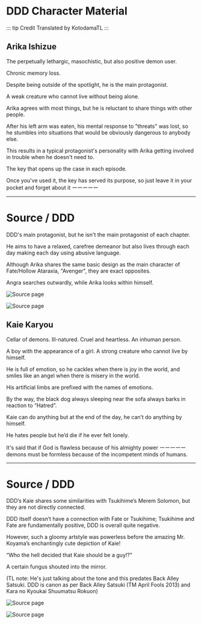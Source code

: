 # DDD Character Material

::: tip Credit
Translated by KotodamaTL
:::

## Arika Ishizue

The perpetually lethargic, masochistic, but also positive demon user. 

Chronic memory loss. 

Despite being outside of the spotlight, he is the main protagonist.

A weak creature who cannot live without being alone.

Arika agrees with most things, but he is reluctant to share things with other people.

After his left arm was eaten, his mental response to "threats" was lost, so he stumbles into situations that would be obviously dangerous to anybody else.

This results in a typical protagonist's personality with Arika getting involved in trouble when he doesn't need to.

The key that opens up the case in each episode.

Once you've used it, the key has served its purpose, so just leave it in your pocket and forget about it ーーーーー

----

# Source / DDD

DDD's main protagonist, but he isn't the main protagonist of each chapter.

He aims to have a relaxed, carefree demeanor but also lives through each day making each day using abusive language.

Although Arika shares the same basic design as the main character of Fate/Hollow Ataraxia, "Avenger", they are exact opposites.

Angra searches outwardly, while Arika looks within himself.

![Source page](https://i.imgur.com/hv90kfP.jpg)

![Source page](https://i.imgur.com/AFPsMPi.jpg)


## Kaie Karyou

Cellar of demons. Ill-natured. Cruel and heartless. An inhuman person. 

A boy with the appearance of a girl. A strong creature who cannot live by himself.

He is full of emotion, so he cackles when there is joy in the world, and smiles like an angel when there is misery in the world.

His artificial limbs are prefixed with the names of emotions.

By the way, the black dog always sleeping near the sofa always barks in reaction
to “Hatred”.

Kaie can do anything but at the end of the day, he can’t do anything by himself.

He hates people but he’d die if he ever felt lonely.

It's said that if God is flawless because of his almighty power ーーーーー demons must be formless because of the incompetent minds of humans.

---

# Source / DDD

DDD’s Kaie shares some similarities with Tsukihime’s Merem Solomon, but they are not directly connected. 

DDD itself doesn’t have a connection with Fate or Tsukihime; Tsukihime and Fate are fundamentally positive, DDD is overall quite negative. 

However, such a gloomy artstyle was powerless before the amazing Mr. Koyama’s enchantingly cute depiction of Kaie! 

“Who the hell decided that Kaie should be a guy!?” 

A certain fungus shouted into the mirror. 

(TL note: He's just talking about the tone and this predates Back Alley Satsuki. DDD is canon as per Back Alley Satsuki (TM April Fools 2013) and Kara no Kyoukai Shuumatsu Rokuon) 

![Source page](https://i.imgur.com/9KZcZ39.jpg)

![Source page](https://i.imgur.com/AFPsMPi.jpg)